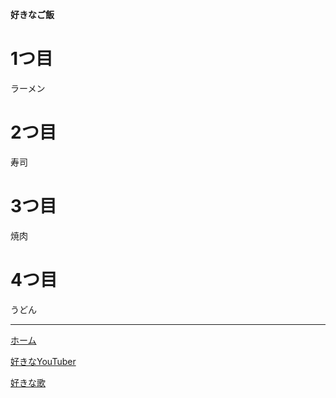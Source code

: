 **好きなご飯**
# 1つ目
ラーメン

# 2つ目
寿司

# 3つ目
焼肉

# 4つ目

うどん


***
[ホーム](index.md)

[好きなYouTuber](HIKAKIN.md)

[好きな歌](uta.md)

